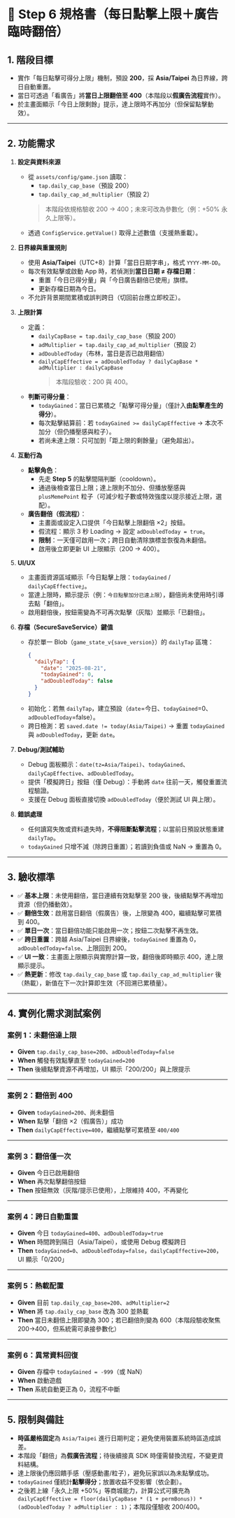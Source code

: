 # 📄 Step 6 規格書（每日點擊上限＋廣告臨時翻倍）

## 1. 階段目標
- 實作「每日點擊可得分上限」機制，預設 **200**，採 **Asia/Taipei** 為日界線，跨日自動重置。
- 當日可透過「看廣告」將**當日上限翻倍至 400**（本階段以**假廣告流程**實作）。
- 於主畫面顯示「今日上限剩餘」提示，達上限時不再加分（但保留點擊動效）。

---

## 2. 功能需求
1. **設定與資料來源**
   - 從 `assets/config/game.json` 讀取：
     - `tap.daily_cap_base`（預設 200）
     - `tap.daily_cap_ad_multiplier`（預設 2）  
     > 本階段依規格驗收 200 → 400；未來可改為參數化（例：+50% 永久上限等）。
   - 透過 `ConfigService.getValue()` 取得上述數值（支援熱重載）。

2. **日界線與重置規則**
   - 使用 **Asia/Taipei**（UTC+8）計算「當日日期字串」，格式 `YYYY-MM-DD`。
   - 每次有效點擊或啟動 App 時，若偵測到**當日日期 ≠ 存檔日期**：
     - 重置「今日已得分量」與「今日廣告翻倍已使用」旗標。
     - 更新存檔日期為今日。
   - 不允許背景期間累積或誤判跨日（切回前台應立即校正）。

3. **上限計算**
   - 定義：
     - `dailyCapBase = tap.daily_cap_base`（預設 200）
     - `adMultiplier = tap.daily_cap_ad_multiplier`（預設 2）
     - `adDoubledToday`（布林，當日是否已啟用翻倍）
     - `dailyCapEffective = adDoubledToday ? dailyCapBase * adMultiplier : dailyCapBase`  
       > 本階段驗收：200 與 400。
   - **判斷可得分量**：
     - `todayGained`：當日已累積之「點擊可得分量」（僅計入**由點擊產生的得分**）。
     - 每次點擊結算前：若 `todayGained >= dailyCapEffective` → 本次不加分（但仍播壓感與粒子）。
     - 若尚未達上限：只可加到「距上限的剩餘量」（避免超出）。

4. **互動行為**
   - **點擊角色**：
     - 先走 **Step 5** 的點擊間隔判斷（cooldown）。
     - 通過後檢查當日上限；達上限則不加分、但播放壓感與 `plusMemePoint` 粒子（可減少粒子數或特效強度以提示接近上限，選配）。
   - **廣告翻倍（假流程）**：
     - 主畫面或設定入口提供「今日點擊上限翻倍 ×2」按鈕。
     - 假流程：顯示 3 秒 Loading → 設定 `adDoubledToday = true`。
     - **限制**：一天僅可啟用一次；跨日自動清除旗標並恢復為未翻倍。
     - 啟用後立即更新 UI 上限顯示（200 → 400）。

5. **UI/UX**
   - 主畫面資源區域顯示「今日點擊上限：`todayGained` / `dailyCapEffective`」。
   - 當達上限時，顯示提示（例：`今日點擊加分已達上限`），翻倍尚未使用時引導去點「翻倍」。
   - 啟用翻倍後，按鈕需變為不可再次點擊（灰階）並顯示「已翻倍」。

6. **存檔（SecureSaveService）鍵值**
   - 存於單一 Blob（`game_state_v{save_version}`）的 `dailyTap` 區塊：
     ```json
     {
       "dailyTap": {
         "date": "2025-08-21",
         "todayGained": 0,
         "adDoubledToday": false
       }
     }
     ```
   - 初始化：若無 `dailyTap`，建立預設（`date`=今日、`todayGained`=0、`adDoubledToday`=false）。
   - 跨日檢測：若 `saved.date != today(Asia/Taipei)` → 重置 `todayGained` 與 `adDoubledToday`，更新 `date`。

7. **Debug/測試輔助**
   - Debug 面板顯示：`date(tz=Asia/Taipei)`、`todayGained`、`dailyCapEffective`、`adDoubledToday`。
   - 提供「模擬跨日」按鈕（僅 Debug）：手動將 `date` 往前一天，觸發重置流程驗證。
   - 支援在 Debug 面板直接切換 `adDoubledToday`（便於測試 UI 與上限）。

8. **錯誤處理**
   - 任何讀寫失敗或資料遺失時，**不得阻斷點擊流程**；以當前日預設狀態重建 `dailyTap`。
   - `todayGained` 只增不減（除跨日重置）；若讀到負值或 NaN → 重置為 0。

---

## 3. 驗收標準
- ✅ **基本上限**：未使用翻倍，當日連續有效點擊至 200 後，後續點擊不再增加資源（但仍播動效）。
- ✅ **翻倍生效**：啟用當日翻倍（假廣告）後，上限變為 400，繼續點擊可累積到 400。
- ✅ **單日一次**：當日翻倍功能只能啟用一次；按鈕二次點擊不再生效。
- ✅ **跨日重置**：跨越 Asia/Taipei 日界線後，`todayGained` 重置為 0，`adDoubledToday=false`、上限回到 200。
- ✅ **UI 一致**：主畫面上限顯示與實際計算一致，翻倍後即時顯示 400，達上限顯示提示。
- ✅ **熱更新**：修改 `tap.daily_cap_base` 或 `tap.daily_cap_ad_multiplier` 後（熱載），新值在下一次計算即生效（不回溯已累積量）。

---

## 4. 實例化需求測試案例

### 案例 1：未翻倍達上限
- **Given** `tap.daily_cap_base=200`、`adDoubledToday=false`  
- **When** 觸發有效點擊直至 `todayGained=200`  
- **Then** 後續點擊資源不再增加，UI 顯示「200/200」與上限提示  

---

### 案例 2：翻倍到 400
- **Given** `todayGained=200`、尚未翻倍  
- **When** 點擊「翻倍 ×2（假廣告）」成功  
- **Then** `dailyCapEffective=400`，繼續點擊可累積至 `400/400`  

---

### 案例 3：翻倍僅一次
- **Given** 今日已啟用翻倍  
- **When** 再次點擊翻倍按鈕  
- **Then** 按鈕無效（灰階/提示已使用），上限維持 400，不再變化  

---

### 案例 4：跨日自動重置
- **Given** 今日 `todayGained=400`、`adDoubledToday=true`  
- **When** 時間跨到隔日（Asia/Taipei），或使用 Debug 模擬跨日  
- **Then** `todayGained=0`、`adDoubledToday=false`，`dailyCapEffective=200`，UI 顯示「0/200」  

---

### 案例 5：熱載配置
- **Given** 目前 `tap.daily_cap_base=200`、`adMultiplier=2`  
- **When** 將 `tap.daily_cap_base` 改為 300 並熱載  
- **Then** 當日未翻倍上限即變為 300；若已翻倍則變為 600（本階段驗收聚焦 200→400，但系統需可承接參數化）  

---

### 案例 6：異常資料回復
- **Given** 存檔中 `todayGained = -999`（或 NaN）  
- **When** 啟動遊戲  
- **Then** 系統自動更正為 0，流程不中斷  

---

## 5. 限制與備註
- **時區嚴格固定**為 `Asia/Taipei` 進行日期判定；避免使用裝置系統時區造成誤差。
- 本階段「翻倍」為**假廣告流程**；待後續接真 SDK 時僅需替換流程，不變更資料結構。
- 達上限後仍應回饋手感（壓感動畫/粒子），避免玩家誤以為未點擊成功。
- `todayGained` 僅統計**點擊得分**；放置收益不受影響（依企劃）。
- 之後若上線「永久上限 +50%」等商城能力，計算公式可擴充為  
  `dailyCapEffective = floor(dailyCapBase * (1 + permBonus)) * (adDoubledToday ? adMultiplier : 1)`；本階段僅驗收 200/400。
